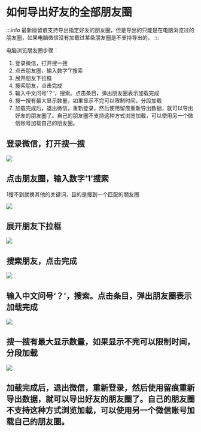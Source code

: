 # 如何导出好友的全部朋友圈

:::info
最新版留痕支持导出指定好友的朋友圈，但是导出的只能是在电脑浏览过的朋友圈，如果电脑微信没有加载过某条朋友圈是不支持导出的。
:::

电脑浏览朋友圈步骤：
1. 登录微信，打开搜一搜
2. 点击朋友圈，输入数字‘1’搜索
3. 展开朋友下拉框
4. 搜索朋友，点击完成
5. 输入中文问号‘？’，搜索。点击条目，弹出朋友圈表示加载完成
6. 搜一搜有最大显示数量，如果显示不完可以限制时间，分段加载
7. 加载完成后，退出微信，重新登录，然后使用留痕重新导出数据，就可以导出好友的朋友圈了。自己的朋友圈不支持这种方式浏览加载，可以使用另一个微信账号加载自己的朋友圈。

## 登录微信，打开搜一搜

![](https://blog.lc044.love/static/img/d755d58bf863e8ff4c09b36b27d019b0.clipboard-2024-04-17.webp)

## 点击朋友圈，输入数字‘1’搜索

1搜不到就换其他的关键词，目的是搜到一个匹配的朋友圈

![](https://blog.lc044.love/static/img/f88d42e191ed9b50fe078716c88227a7.clipboard-2024-04-17.webp)

## 展开朋友下拉框

![](https://blog.lc044.love/static/img/d45116165e196f8036d423884584c0bd.clipboard-2024-04-17.webp)

## 搜索朋友，点击完成

![](https://blog.lc044.love/static/img/235c494d599053ec24c15f82d40dd12f.clipboard-2024-04-17.webp)

## 输入中文问号‘？’，搜索。点击条目，弹出朋友圈表示加载完成

![](https://blog.lc044.love/static/img/e3aa3c03b2ab8db74ea1516c29e66af5.clipboard-2024-04-17.webp)

## 搜一搜有最大显示数量，如果显示不完可以限制时间，分段加载

![](https://blog.lc044.love/static/img/7679f2b3e625615592f5543d45291acd.clipboard-2024-04-17.webp)

## 加载完成后，退出微信，重新登录，然后使用留痕重新导出数据，就可以导出好友的朋友圈了。自己的朋友圈不支持这种方式浏览加载，可以使用另一个微信账号加载自己的朋友圈。